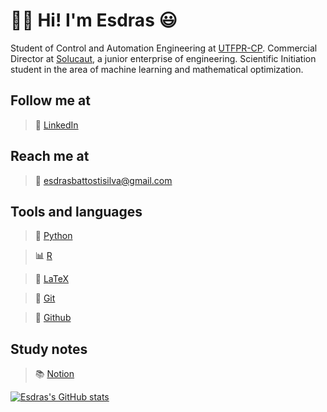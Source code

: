 # 👋🏼 Hi! I'm Esdras 😃


Student of Control and Automation Engineering at [UTFPR-CP](https://utfpr.edu.br).
Commercial Director at [Solucaut](https://solucaut.com.br), a junior enterprise of engineering.
Scientific Initiation student in the area of machine learning and mathematical optimization.


## Follow me at

> 🔹 [LinkedIn](https://br.linkedin.com/in/esdrasbattosti)

## Reach me at

> 📩 <esdrasbattostisilva@gmail.com>

## Tools and languages

> **🐍** [Python](https://www.python.org/)

> **📊** [R](https://www.r-project.org/)

> **📄** [LaTeX](https://www.latex-project.org/)

> **📂** [Git](https://git-scm.com)

> **🐙** [Github](https://github.com)

## Study notes

> 📚 [Notion](https://www.notion.so/esdrasbattosti/Study-Notes-618815fa6d794740a49be3092a7ecce2 "My personal notion")


[![Esdras's GitHub stats](https://github-readme-stats.vercel.app/api?username=ximiraxelo&hide=contribs,issues&count_private=true&show_icons=true&theme=dracula)](https://github.com/anuraghazra/github-readme-stats)

